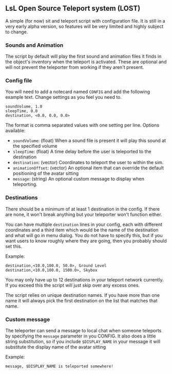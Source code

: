 ## LsL Open Source Teleport system (LOST)
A simple (for now) sit and teleport script with configuration file. It is still in a very early alpha version, so features will be very limited and highly subject to change.

### Sounds and Animation
The script by default will play the first sound and animation files it finds in the object's inventory when the teleport is activated. These are optional and will not prevent the teleporter from working if they aren't present.

### Config file
You will need to add a notecard named `CONFIG` and add the following example text. Change settings as you feel you need to.
```
soundVolume, 1.0
sleepTime, 0.0
destination, <0.0, 0.0, 0.0>
```

The format is comma separated values with one setting per line. Options available:
- `soundVolume`: (float) When a sound file is present it will play this sound at the specified volume
- `sleepTime`: (float) A time delay before the user is teleported to the destination
- `destination`: (vector) Coordinates to teleport the user to within the sim.
- `animationOffset`: (vector) An optional item that can override the default positioning of the avatar sitting
- `message`: (string) An optional custom message to display when teleporting.

### Destinations
There should be a minimum of at least 1 destination in the config. If there are none, it won't break anything but your teleporter won't function either.

You can have multiple `destination` lines in your config, each with different coordinates and a third item which would be the name of the destination and what will go in menu dialog. You do not have to specify this, but if you want users to know roughly where they are going, then you probably should set this.

Example:
```
destination,<10.0,100.0, 50.0>, Ground Level
destination,<10.0,100.0, 1500.0>, Skybox
```

You may only have up to 12 destinations in your teleport network currently. If you exceed this the script will just skip over any excess ones.

The script relies on unique destination names. If you have more than one name it will always pick the first destination on the list that matches that name.

### Custom message
The teleporter can send a message to local chat when someone teleports by specifying the `message` parameter in you CONFIG. It also does a little string substitution, so if you include `$DISPLAY_NAME` in your message it will substitute the display name of the avatar sitting

Example:
```
message, $DISPLAY_NAME is teleported somewhere!
```
